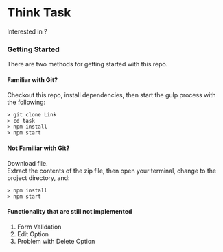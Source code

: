 # Think Task

Interested in ?

### Getting Started

There are two methods for getting started with this repo.

#### Familiar with Git?
Checkout this repo, install dependencies, then start the gulp process with the following:

```
> git clone Link
> cd task
> npm install
> npm start
```

#### Not Familiar with Git?
 Download file.  
 Extract the contents of the zip file, then open your terminal, change to the project directory, and:

```
> npm install
> npm start
```
#### Functionality that are still not implemented
1. Form Validation
2. Edit Option
3. Problem with Delete Option
